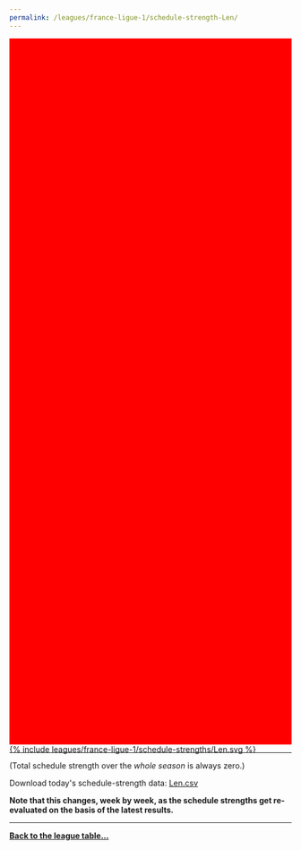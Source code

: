 ```yaml
---
permalink: /leagues/france-ligue-1/schedule-strength-Len/
---
```


<style>
.svg-wrap {
    background-color:red;
    height:0;
    padding-top:250%; /* 350px/550px */
    position: relative;
}

svg {
    background-color: white;
    height: 100%;
    display:block;
    width: 100%;
    position: absolute;
    top:0;
    left:0;
}
</style>


<div class="svg-wrap">
{% include leagues/france-ligue-1/schedule-strengths/Len.svg %}
</div>

-----

(Total schedule strength over the *whole season* is always zero.)


Download today's schedule-strength data: [Len.csv](/assets/leagues/france-ligue-1/2024/schedule-strengths/Len.csv)

**Note that this changes, week by week, as the schedule strengths get re-evaluated on the
basis of the latest results.**

-----

[**Back to the league table...**](/leagues/france-ligue-1)


